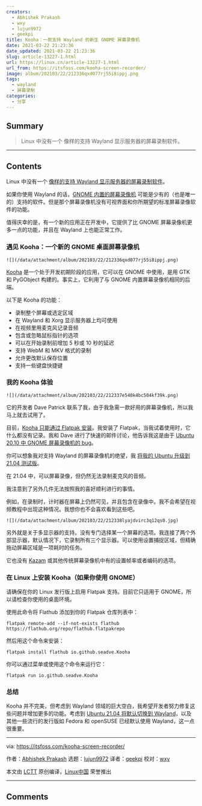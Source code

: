 ```yaml
---
creators:
  - Abhishek Prakash
  - wxy
  - lujun9972
  - geekpi
title: Kooha：一款支持 Wayland 的新生 GNOME 屏幕录像机
date: 2021-03-22 21:23:36
date_updated: 2021-03-22 21:23:36
slug: article-13227-1.html
url: https://linux.cn/article-13227-1.html
url_from: https://itsfoss.com/kooha-screen-recorder/
image: album/202103/22/212336qxd077rj55i8ippj.png
tags:
  - wayland
  - 屏幕录制
categories:
  - 分享
---
```


## Summary

> Linux 中没有一个 像样的支持 Wayland 显示服务器的屏幕录制软件。

***

<!-- more -->

## Contents

Linux 中没有一个 [像样的支持 Wayland 显示服务器的屏幕录制软件](https://itsfoss.com/gnome-screen-recorder/)。

如果你使用 Wayland 的话，[GNOME 内置的屏幕录像机](https://itsfoss.com/gnome-screen-recorder/) 可能是少有的（也是唯一的）支持的软件。但是那个屏幕录像机没有可视界面和你所期望的标准屏幕录像软件的功能。

值得庆幸的是，有一个新的应用正在开发中，它提供了比 GNOME 屏幕录像机更多一点的功能，并且在 Wayland 上也能正常工作。

### 遇见 Kooha：一个新的 GNOME 桌面屏幕录像机

`![](/data/attachment/album/202103/22/212336qxd077rj55i8ippj.png)`

[Kooha](https://github.com/SeaDve/Kooha) 是一个处于开发初期阶段的应用，它可以在 GNOME 中使用，是用 GTK 和 PyGObject 构建的。事实上，它利用了与 GNOME 内置屏幕录像机相同的后端。

以下是 Kooha 的功能：

* 录制整个屏幕或选定区域
* 在 Wayland 和 Xorg 显示服务器上均可使用
* 在视频里用麦克风记录音频
* 包含或忽略鼠标指针的选项
* 可以在开始录制前增加 5 秒或 10 秒的延迟
* 支持 WebM 和 MKV 格式的录制
* 允许更改默认保存位置
* 支持一些键盘快捷键

### 我的 Kooha 体验

`![](/data/attachment/album/202103/22/212337e540k4bc504kf39k.png)`

它的开发者 Dave Patrick 联系了我，由于我急需一款好用的屏幕录像机，所以我马上就去试用了。

目前，[Kooha 只能通过 Flatpak 安装](https://flathub.org/apps/details/io.github.seadve.Kooha)。我安装了 Flatpak，当我试着使用时，它什么都没有记录。我和 Dave 进行了快速的邮件讨论，他告诉我这是由于 [Ubuntu 20.10 中 GNOME 屏幕录像机的 bug](https://bugs.launchpad.net/ubuntu/+source/gnome-shell/+bug/1901391)。

你可以想象我对支持 Wayland 的屏幕录像机的绝望，我 [将我的 Ubuntu 升级到 21.04 测试版](https://itsfoss.com/upgrade-ubuntu-beta/)。

在 21.04 中，可以屏幕录像，但仍然无法录制麦克风的音频。

我注意到了另外几件无法按照我的喜好顺利进行的事情。

例如，在录制时，计时器在屏幕上仍然可见，并且包含在录像中。我不会希望在视频教程中出现这种情况。我想你也不会喜欢看到这些吧。

`![](/data/attachment/album/202103/22/212338lyajdvirc3q12qs0.jpg)`

另外就是关于多显示器的支持。没有专门选择某一个屏幕的选项。我连接了两个外部显示器，默认情况下，它录制所有三个显示器。可以使用设置捕捉区域，但精确拖动屏幕区域是一项耗时的任务。

它也没有 [Kazam](https://itsfoss.com/kazam-screen-recorder/) 或其他传统屏幕录像机中有的设置帧率或者编码的选项。

### 在 Linux 上安装 Kooha（如果你使用 GNOME）

请确保在你的 Linux 发行版上启用 Flatpak 支持。目前它只适用于 GNOME，所以请检查你使用的桌面环境。

使用此命令将 Flathub 添加到你的 Flatpak 仓库列表中：

```shell
flatpak remote-add --if-not-exists flathub https://flathub.org/repo/flathub.flatpakrepo
```

然后用这个命令来安装：

```shell
flatpak install flathub io.github.seadve.Kooha
```

你可以通过菜单或使用这个命令来运行它：

```shell
flatpak run io.github.seadve.Kooha
```

### 总结

Kooha 并不完美，但考虑到 Wayland 领域的巨大空白，我希望开发者努力修复这些问题并增加更多的功能。考虑到 [Ubuntu 21.04 将默认切换到 Wayland](https://news.itsfoss.com/ubuntu-21-04-wayland/)，以及其他一些流行的发行版如 Fedora 和 openSUSE 已经默认使用 Wayland，这一点很重要。

---

via: <https://itsfoss.com/kooha-screen-recorder/>

作者：[Abhishek Prakash](https://itsfoss.com/author/abhishek/) 选题：[lujun9972](https://github.com/lujun9972) 译者：[geekpi](https://github.com/geekpi) 校对：[wxy](https://github.com/wxy)

本文由 [LCTT](https://github.com/LCTT/TranslateProject) 原创编译，[Linux中国](https://linux.cn/) 荣誉推出

***

## Comments
